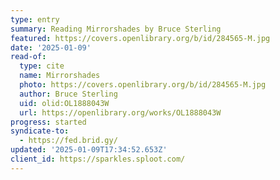```yaml
---
type: entry
summary: Reading Mirrorshades by Bruce Sterling
featured: https://covers.openlibrary.org/b/id/284565-M.jpg
date: '2025-01-09'
read-of:
  type: cite
  name: Mirrorshades
  photo: https://covers.openlibrary.org/b/id/284565-M.jpg
  author: Bruce Sterling
  uid: olid:OL1888043W
  url: https://openlibrary.org/works/OL1888043W
progress: started
syndicate-to:
  - https://fed.brid.gy/
updated: '2025-01-09T17:34:52.653Z'
client_id: https://sparkles.sploot.com/
---
```

